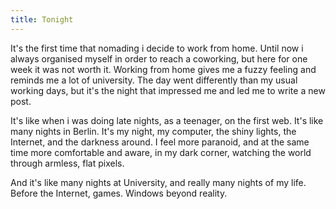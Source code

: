 ```yaml
---
title: Tonight
---
```


It's the first time that nomading i decide to work from home. Until
now i always organised myself in order to reach a coworking, but here
for one week it was not worth it. Working from home gives me a fuzzy
feeling and reminds me a lot of university. The day went differently
than my usual working days, but it's the night that impressed me and
led me to write a new post.

It's like when i was doing late nights, as a teenager, on the first
web. It's like many nights in Berlin. It's my night, my computer, the
shiny lights, the Internet, and the darkness around. I feel more
paranoid, and at the same time more comfortable and aware, in my dark
corner, watching the world through armless, flat pixels.

And it's like many nights at University, and really many nights of my
life. Before the Internet, games. Windows beyond reality.
